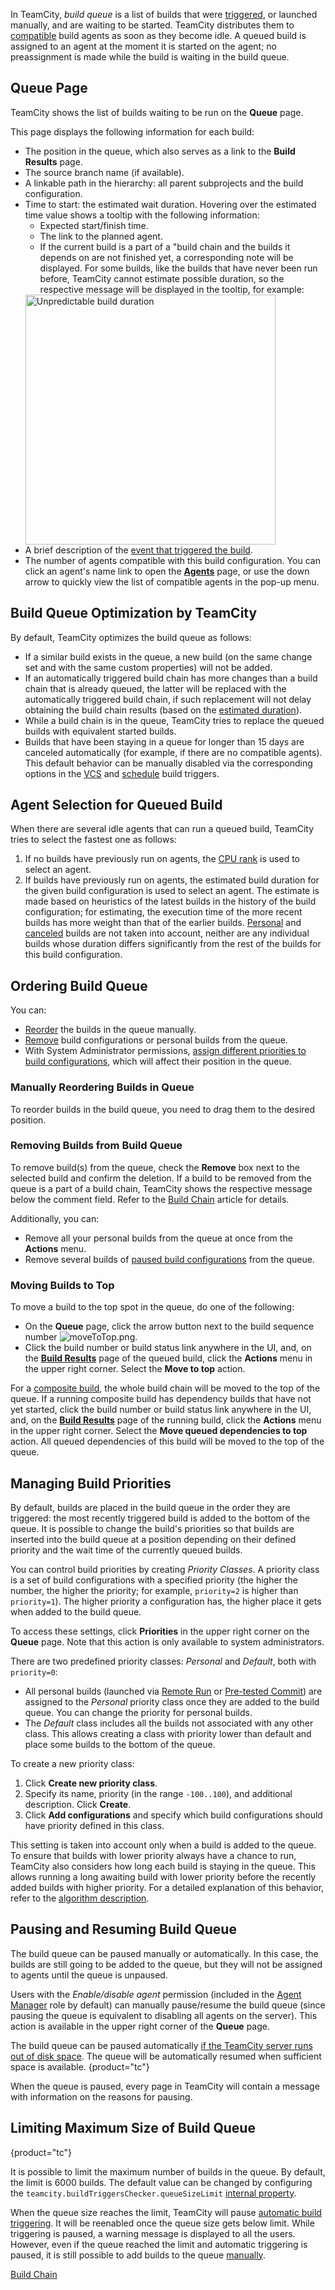 [//]: # (title: Working with Build Queue)
[//]: # (auxiliary-id: Working with Build Queue;Ordering Build Queue;Build Queue)

In TeamCity, _build queue_ is a list of builds that were [triggered](configuring-build-triggers.md), or launched manually, and are waiting to be started. TeamCity distributes them to [compatible](agent-requirements.md) build agents as soon as they become idle. A queued build is assigned to an agent at the moment it is started on the agent; no preassignment is made while the build is waiting in the build queue.

## Queue Page

TeamCity shows the list of builds waiting to be run on the __Queue__ page.

This page displays the following information for each build:
* The position in the queue, which also serves as a link to the __Build Results__ page.
* The source branch name (if available).
* A linkable path in the hierarchy: all parent subprojects and the build configuration.
* Time to start: the estimated wait duration. Hovering over the estimated time value shows a tooltip with the following information:
    * Expected start/finish time.
    * The link to the planned agent.
    * If the current build is a part of a <emphasis tooltip="build-chain">"build chain</emphasis> and the builds it depends on are not finished yet, a corresponding note will be displayed. For some builds, like the builds that have never been run before, TeamCity cannot estimate possible duration, so the respective message will be displayed in the tooltip, for example:
   <img src="unpredictableDuration.png" alt="Unpredictable build duration" width="400"/>
* A brief description of the [event that triggered the build](configuring-build-triggers.md).
* The number of agents compatible with this build configuration. You can click an agent's name link to open the __[Agents](viewing-build-agent-details.md)__ page, or use the down arrow to quickly view the list of compatible agents in the pop-up menu.

## Build Queue Optimization by TeamCity

By default, TeamCity optimizes the build queue as follows:
* If a similar build exists in the queue, a new build (on the same change set and with the same custom properties) will not be added.
* If an automatically triggered build chain has more changes than a build chain that is already queued, the latter will be replaced with the automatically triggered build chain, if such replacement will not delay obtaining the build chain results (based on the [estimated duration](#Queue+Page)).
* While a build chain is in the queue, TeamCity tries to replace the queued builds with equivalent started builds.
* Builds that have been staying in a queue for longer than 15 days are canceled automatically (for example, if there are no compatible agents).  
  This default behavior can be manually disabled via the corresponding options in the [VCS](configuring-vcs-triggers.md) and [schedule](configuring-schedule-triggers.md) build triggers.

## Agent Selection for Queued Build

When there are several idle agents that can run a queued build, TeamCity tries to select the fastest one as follows:
1. If no builds have previously run on agents, the [CPU rank](viewing-build-agent-details.md#Agent+Summary) is used to select an agent.
2. If builds have previously run on agents, the estimated build duration for the given build configuration is used to select an agent. The estimate is made based on heuristics of the latest builds in the history of the build configuration; for estimating, the execution time of the more recent builds has more weight than that of the earlier builds. [Personal](personal-build.md) and [canceled](build-state.md#Canceled%2FStopped+build) builds are not taken into account, neither are any individual builds whose duration differs significantly from the rest of the builds for this build configuration.

## Ordering Build Queue

You can:
* [Reorder](ordering-build-queue.md) the builds in the queue manually.
* [Remove](ordering-build-queue.md#Removing+Builds+From+Build+Queue) build configurations or personal builds from the queue.
* With System Administrator permissions, [assign different priorities to build configurations](ordering-build-queue.md#Managing+Build+Priorities), which will affect their position in the queue.

### Manually Reordering Builds in Queue

To reorder builds in the build queue, you need to drag them to the desired position.

### Removing Builds from Build Queue

To remove build(s) from the queue, check the __Remove__ box next to the selected build and confirm the deletion. If a build to be removed from the queue is a part of a build chain, TeamCity shows the respective message below the comment field. Refer to the [Build Chain](build-chain.md#Stopping%2FRemoving+From+Queue+Builds+from+Build+Chain) article for details.

Additionally, you can:
* Remove all your personal builds from the queue at once from the __Actions__ menu.
* Remove several builds of [paused build configurations](managing-builds.md#Pausing+Several+Build+Configurations+in+Project) from the queue.

### Moving Builds to Top

To move a build to the top spot in the queue, do one of the following:
* On the **Queue** page, click the arrow button next to the build sequence number ![moveToTop.png](moveToTop.png).
* Click the build number or build status link anywhere in the UI, and, on the **[Build Results](working-with-build-results.md)** page of the queued build, click the __Actions__ menu in the upper right corner. Select the __Move to top__ action.

For a [composite build](composite-build-configuration.md), the whole build chain will be moved to the top of the queue. If a running composite build has dependency builds that have not yet started, click the build number or build status link anywhere in the UI, and, on the **[Build Results](working-with-build-results.md)** page of the running build, click the __Actions__ menu in the upper right corner. Select the __Move queued dependencies to top__ action. All queued dependencies of this build will be moved to the top of the queue.

## Managing Build Priorities

By default, builds are placed in the build queue in the order they are triggered: the most recently triggered build is added to the bottom of the queue. It is possible to change the build's priorities so that builds are inserted into the build queue at a position depending on their defined priority and the wait time of the currently queued builds.

You can control build priorities by creating _Priority Classes_. A priority class is a set of build configurations with a specified priority (the higher the number, the higher the priority; for example, `priority=2` is higher than `priority=1`). The higher priority a configuration has, the higher place it gets when added to the build queue.

To access these settings, click __Priorities__ in the upper right corner on the __Queue__ page. Note that this action is only available to system administrators.

There are two predefined priority classes: _Personal_ and _Default_, both with `priority=0`:
* All personal builds (launched via [Remote Run](remote-run.md) or [Pre-tested Commit](pre-tested-delayed-commit.md)) are assigned to the _Personal_ priority class once they are added to the build queue. You can change the priority for personal builds.
* The _Default_ class includes all the builds not associated with any other class. This allows creating a class with priority lower than default and place some builds to the bottom of the queue.

To create a new priority class:
1. Click __Create new priority class__.
2. Specify its name, priority (in the range `-100..100`), and additional description. Click __Create__.
3. Click __Add configurations__ and specify which build configurations should have priority defined in this class.

This setting is taken into account only when a build is added to the queue. To ensure that builds with lower priority always have a chance to run, TeamCity also considers how long each build is staying in the queue. This allows running a long awaiting build with lower priority before the recently added builds with higher priority. For a detailed explanation of this behavior, refer to the [algorithm description](https://confluence.jetbrains.com/display/TW/Build+Queue+Priorities#BuildQueuePriorities-Algorithmdetails).

## Pausing and Resuming Build Queue

The build queue can be paused manually or automatically. In this case, the builds are still going to be added to the queue, but they will not be assigned to agents until the queue is unpaused.

Users with the _Enable/disable agent_ permission (included in the [Agent Manager](managing-roles-and-permissions.md#Per-Project+Authorization+Mode) role by default) can manually pause/resume the build queue (since pausing the queue is equivalent to disabling all agents on the server). This action is available in the upper right corner of the __Queue__ page.

The build queue can be paused automatically [if the TeamCity server runs out of disk space](teamcity-disk-space-watcher.md). The queue will be automatically resumed when sufficient space is available.
{product="tc"}

When the queue is paused, every page in TeamCity will contain a message with information on the reasons for pausing.

## Limiting Maximum Size of Build Queue
{product="tc"}

It is possible to limit the maximum number of builds in the queue. By default, the limit is 6000 builds. The default value can be changed by configuring the `teamcity.buildTriggersChecker.queueSizeLimit` [internal property](server-startup-properties.md#TeamCity+Internal+Properties).

When the queue size reaches the limit, TeamCity will pause [automatic build triggering](configuring-build-triggers.md). It will be reenabled once the queue size gets below limit. While triggering is paused, a warning message is displayed to all the users.  
However, even if the queue reached the limit and automatic triggering is paused, it is still possible to add builds to the queue [manually](running-custom-build.md).

 <seealso>
        <category ref="concepts">
            <a href="build-chain.md">Build Chain</a>
        </category>
</seealso>